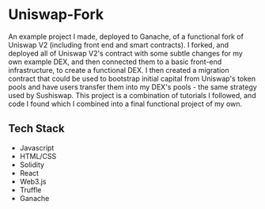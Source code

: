 # Uniswap-Fork
An example project I made, deployed to Ganache, of a functional fork of Uniswap V2 (including front end and smart contracts).  I forked, and deployed all of Uniswap V2's contract with some subtle changes for my own example DEX, and then connected them to a basic front-end infrastructure, to create a functional DEX.
I then created a migration contract that could be used to bootstrap initial capital from Uniswap's token pools and have users transfer them into my DEX's pools - the same strategy used by Sushiswap. This project is a combination of tutorials I followed, and code I found which I combined into a final functional project of my own.


## Tech Stack
- Javascript
- HTML/CSS
- Solidity
- React
- Web3.js
- Truffle
- Ganache
